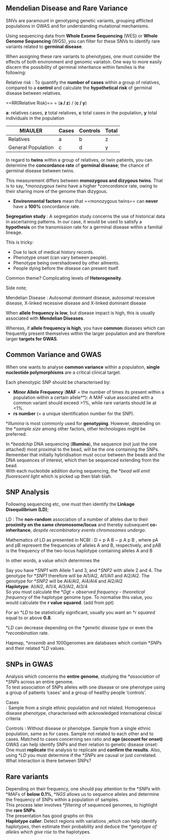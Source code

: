 ## Mendelian Disease and Rare Variance

SNVs are paramount in genotyping genetic variants, grouping afflicted populations in GWAS and for understanding mutational mechanisms.

Using sequencing data from **Whole Exome Sequencing** (WES) or **Whole Genome Sequencing** (WGS), you can filter for these SNVs to identify rare variants related to **germinal disease**. 

When assigning these rare variants to phenotypes, one must consider the effects of both environment and genomic variaton. One way to more easily discern the possibility of germinal inheritance within families is the following:

Relative risk
: To quantify the **number of cases** within a group of relatives, compared to a **control** and calculate the **hypothetical risk** of germinal disease between relatives.  

  ==RR(Relative Risk)== = (**a / z**) / (**c / y**)

**a**: relatives cases, **z** total relatives, **c** total cases in the population, **y** total individuals in the population

| MIAULER | Cases | Controls | Total |
| ----------- | -------- | -------- | -------- |
| Relatives  | a | b | z |
| General Population | c | d | y |

In regard to **twins** within a group of relatives, or twin patients, you can determine the **concordance rate** of **germinal disease**; the chance of germinal disease between twins.

This measurement differs between **monozygous and dizygous twins**. That is to say, **monozygous twins* have a higher **concordance* rate, owing to their sharing more of the genome than dizygous.

* **Environmental factors** mean that ==monozygous twins== can **never** have a **100%** concordance rate.  

**Segregation study**
: A segregation study concerns the use of historical data in ascertaining patterns. In our case, it would be used to satisfy a **hypothesis** on the transmission rate for a germinal disease within a familial lineage.

This is tricky:
* Due to lack of medical history records.
* Phenotype onset (can vary between people). 
* Phenotype being overshadowed by other ailments.
* People dying before the disease can present itself. 

Common theme? Complicating levels of **Heterogeneity**.

Side note; 

Mendelian Disease
: Autosomal dominant disease, autosomal recessive disease, X-linked recessive disease and X-linked dominant disease

When **allele frequency is low**, but disease impact is high, this is usually associated with **Mendelian Diseases**.

Whereas, if **allele frequency is high**, you have **common** diseases which can frequently present themselves within the larger population and are therefore larger **targets for GWAS**.

## Common Variance and GWAS

When one wants to analyse **common variance** within a population, **single nucleotide polymorphisms** are a critical clinical target. 

Each phenotypic SNP should be characterised by:
* **Minor Allele Frequency** (**MAF** = the number of times its present within a population within a certain allele**): A MAF value associated with a common variant should exceed >1%, while rare variants should lie at <1%.
* **rs number** (= a unique identification number for the SNP).


**Illumina* is most commonly used for **genotyping**. However, depending on the **sample size* among other factors, other technologies might be preferred.   

In **beadchip* DNA sequencing (**Illumina**), the sequence (not just the one attached) most proximal to the bead, will be the one containing the SNPs. Remember that initially hybridisation must occur between the beads and the DNA sequences of interest, which then be sequenced extending from the bead.  
With each nucleotide addition during sequencing, the **bead will emit fluorescent light* which is picked up then blah blah.

## SNP Analysis

 Following sequencing etc, one must then identify the **Linkage Disequilibrium (LD)**;   

LD
: The **non-random** association of a number of alleles due to their **proximity on the same chromosome/locus** and thereby subsequent **co-inheritance**, *despite recombinatory events chromosomes undergo*.

Mathematics of LD as presented in NCBI
: D = p A B − p A p B , where pA and pB represent the frequencies of alleles A and B, respectively, and pAB is the frequency of the two-locus haplotype containing alleles A and B 

In other words, a value which determines the 
   
Say you have **SNP1* with Allele 1 and 3, and **SNP2* with allele 2 and 4. The genotype for **SNP1* therefore will be Al1/Al2, Al1/Al1 and Al2/Al2. The genotype for **SNP2* will be Al4/Al2, Al4/Al4 and Al2/Al2  
   **Haplotype**: Al/Al2, Al1/4, Al3/Al2, Al3/4  
   So you must calculate the **Dgt \= observed frequency \- theoretical frequency* of the haplotype genome type. To normalise this value, you would calculate the **r value squared**. (add from ppt)  

For an **LD* to be statistically significant, usually you want an **r squared* equal to or above **0.8**.  

**LD* can decrease depending on the **genetic disease type* or even the **recombination* rate. 
 
 Hapmap, **ensemlb* and 1000genomes are databases which contain **SNPs* and their related **LD* values.

## SNPs in GWAS

 Analysis which concerns the **entire genome**, studying the **association* of **SNPs* across an entire genome.  
 To test association of SNPs alleles with one disease or one phenotype using a group of patients ‘cases’ and a group of healthy people ‘controls’.

Cases  
: Sample from a single ethnic population and not related. Homogeneous disease phenotype, characterised with acknowledged international clinical criteria  

Controls
: Without disease or phenotype. Sample from a single ethnic population, same as for cases. Sample not related to each other and to cases. Matched to cases concerning sex ratio and **age (account for onset)** GWAS can help identify SNPs and their relation to genetic disease onset: One must **replicate** the analysis to replicate and **confirm the results**. Also, using **LD* you must determine if the **SNPs* are causal or just correlated. What interaction is there between SNPs?

## Rare variants

Depending on their frequency, one should pay attention to the **SNPs* with **MAFs* of **below 0.1%**, **NGS* allows us to sequence alleles and determine the frequency of SNPs within a population of samples.  
This process later involves **filtering* of sequenced genomes, to highlight the **rare SNPs**.  
The presentation has good graphs on this  
**Haplotype caller**: Detect regions with variations ,which can help identify haplotypes, then estimate their probability and deduce the **genotype of alleles which give rise* to the haplotypes.

